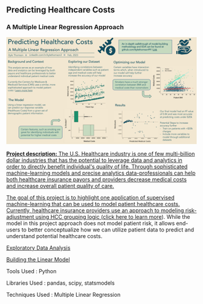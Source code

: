 ## Predicting Healthcare Costs  
### A Multiple Linear Regression Approach

<a href= "/pdf/HCA_Datafolio.pdf"> <img src = "images/HCA_Datafolio.jpg?raw=true">  

**Project description:** The U.S. Healthcare industry is one of few multi-billion dollar industries that has the potential to leverage data and analytics in order to directly benefit individual's quality of life. Through sophisticated machine-learning models and precise analytics data-professionals can help both healthcare insurance payors and providers decrease medical costs and increase overall patient quality of care.  

The goal of this project is to highlight one application of supervised machine-learning that can be used to model patient healthcare costs. Currently, healthcare insurance providers use an approach to modeling risk-adjustment using HCC grouping logic (<a href = "https://www.aapc.com/risk-adjustment/risk-adjustment.aspx">click here to learn more</a>). While the model in this project approach does not model patient risk, it allows end-users to better conceptualize how we can utilize patient data to predict and understand potential healthcare costs.  

[Exploratory Data Analysis](https://github.com/KyleThomson99/Portfolio/blob/main/Healthcare_Cost_Analysis/EDA.ipynb)  

[Building the Linear Model](https://github.com/KyleThomson99/Portfolio/blob/main/Healthcare_Cost_Analysis/Linear_model.ipynb)  

Tools Used : Python  

Libraries Used : pandas, scipy, statsmodels  

Techniques Used : Multiple Linear Regression